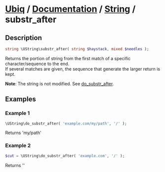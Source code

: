 [Ubiq](https://github.com/Pixel418/Ubiq#readme) / [Documentation](../index.md#readme) / [String](../index.md#string) / substr_after
======


Description
-------- 

```php
string \UString\substr_after( string $haystack, mixed $needles );
```

Returns the portion of string from the first match of a specific character/sequence to the end. <br>
If several matches are given, the sequence that generate the larger return is kept.

**Note**: The string is not modified. See [do_substr_after](./do_substr_after.md#readme).



Examples
--------

### Example 1

```php
\UString\do_substr_after( 'example.com/my/path', '/' );
```
Returns 'my/path'

### Example 2

```php
$cut = \UString\do_substr_after( 'example.com', '/' );
```
Returns ''
